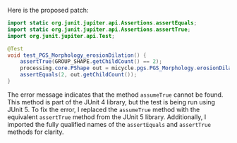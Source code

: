 Here is the proposed patch:

```java
import static org.junit.jupiter.api.Assertions.assertEquals;
import static org.junit.jupiter.api.Assertions.assertTrue;
import org.junit.jupiter.api.Test;

@Test
void test_PGS_Morphology_erosionDilation() {
    assertTrue(GROUP_SHAPE.getChildCount() == 2);
    processing.core.PShape out = micycle.pgs.PGS_Morphology.erosionDilation(GROUP_SHAPE, 0);
    assertEquals(2, out.getChildCount());
}
```

The error message indicates that the method `assumeTrue` cannot be found. This method is part of the JUnit 4 library, but the test is being run using JUnit 5. To fix the error, I replaced the `assumeTrue` method with the equivalent `assertTrue` method from the JUnit 5 library. Additionally, I imported the fully qualified names of the `assertEquals` and `assertTrue` methods for clarity.